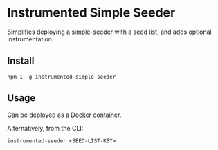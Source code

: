 # Instrumented Simple Seeder

Simplifies deploying a [simple-seeder](https://github.com/holepunchto/simple-seeder) with a seed list, and adds optional instrumentation.

## Install

`npm i -g instrumented-simple-seeder`

## Usage

Can be deployed as a [Docker container](https://hub.docker.com/r/hdegroote/simple-seeder).

Alternatively, from the CLI:

`instrumented-seeder <SEED-LIST-KEY>`
